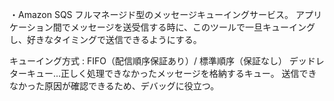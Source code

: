 ・Amazon SQS
フルマネージド型のメッセージキューイングサービス。
アプリケーション間でメッセージを送受信する時に、このツールで一旦キューイングし、好きなタイミングで送信できるようにする。

キューイング方式 : FIFO（配信順序保証あり）/ 標準順序（保証なし）
デッドレターキュー...正しく処理できなかったメッセージを格納するキュー。
送信できなかった原因が確認できるため、デバッグに役立つ。
